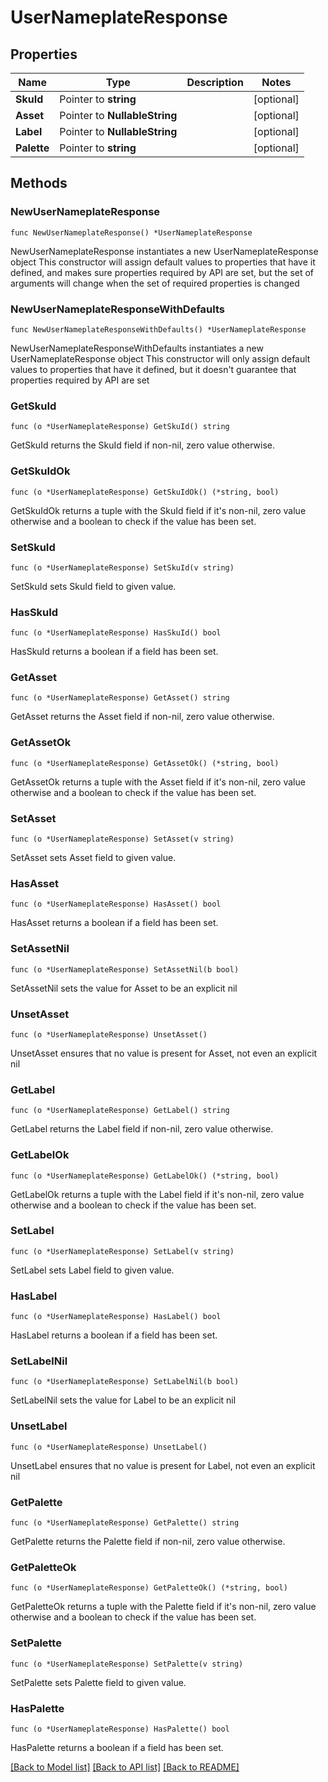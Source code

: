 # UserNameplateResponse

## Properties

Name | Type | Description | Notes
------------ | ------------- | ------------- | -------------
**SkuId** | Pointer to **string** |  | [optional] 
**Asset** | Pointer to **NullableString** |  | [optional] 
**Label** | Pointer to **NullableString** |  | [optional] 
**Palette** | Pointer to **string** |  | [optional] 

## Methods

### NewUserNameplateResponse

`func NewUserNameplateResponse() *UserNameplateResponse`

NewUserNameplateResponse instantiates a new UserNameplateResponse object
This constructor will assign default values to properties that have it defined,
and makes sure properties required by API are set, but the set of arguments
will change when the set of required properties is changed

### NewUserNameplateResponseWithDefaults

`func NewUserNameplateResponseWithDefaults() *UserNameplateResponse`

NewUserNameplateResponseWithDefaults instantiates a new UserNameplateResponse object
This constructor will only assign default values to properties that have it defined,
but it doesn't guarantee that properties required by API are set

### GetSkuId

`func (o *UserNameplateResponse) GetSkuId() string`

GetSkuId returns the SkuId field if non-nil, zero value otherwise.

### GetSkuIdOk

`func (o *UserNameplateResponse) GetSkuIdOk() (*string, bool)`

GetSkuIdOk returns a tuple with the SkuId field if it's non-nil, zero value otherwise
and a boolean to check if the value has been set.

### SetSkuId

`func (o *UserNameplateResponse) SetSkuId(v string)`

SetSkuId sets SkuId field to given value.

### HasSkuId

`func (o *UserNameplateResponse) HasSkuId() bool`

HasSkuId returns a boolean if a field has been set.

### GetAsset

`func (o *UserNameplateResponse) GetAsset() string`

GetAsset returns the Asset field if non-nil, zero value otherwise.

### GetAssetOk

`func (o *UserNameplateResponse) GetAssetOk() (*string, bool)`

GetAssetOk returns a tuple with the Asset field if it's non-nil, zero value otherwise
and a boolean to check if the value has been set.

### SetAsset

`func (o *UserNameplateResponse) SetAsset(v string)`

SetAsset sets Asset field to given value.

### HasAsset

`func (o *UserNameplateResponse) HasAsset() bool`

HasAsset returns a boolean if a field has been set.

### SetAssetNil

`func (o *UserNameplateResponse) SetAssetNil(b bool)`

 SetAssetNil sets the value for Asset to be an explicit nil

### UnsetAsset
`func (o *UserNameplateResponse) UnsetAsset()`

UnsetAsset ensures that no value is present for Asset, not even an explicit nil
### GetLabel

`func (o *UserNameplateResponse) GetLabel() string`

GetLabel returns the Label field if non-nil, zero value otherwise.

### GetLabelOk

`func (o *UserNameplateResponse) GetLabelOk() (*string, bool)`

GetLabelOk returns a tuple with the Label field if it's non-nil, zero value otherwise
and a boolean to check if the value has been set.

### SetLabel

`func (o *UserNameplateResponse) SetLabel(v string)`

SetLabel sets Label field to given value.

### HasLabel

`func (o *UserNameplateResponse) HasLabel() bool`

HasLabel returns a boolean if a field has been set.

### SetLabelNil

`func (o *UserNameplateResponse) SetLabelNil(b bool)`

 SetLabelNil sets the value for Label to be an explicit nil

### UnsetLabel
`func (o *UserNameplateResponse) UnsetLabel()`

UnsetLabel ensures that no value is present for Label, not even an explicit nil
### GetPalette

`func (o *UserNameplateResponse) GetPalette() string`

GetPalette returns the Palette field if non-nil, zero value otherwise.

### GetPaletteOk

`func (o *UserNameplateResponse) GetPaletteOk() (*string, bool)`

GetPaletteOk returns a tuple with the Palette field if it's non-nil, zero value otherwise
and a boolean to check if the value has been set.

### SetPalette

`func (o *UserNameplateResponse) SetPalette(v string)`

SetPalette sets Palette field to given value.

### HasPalette

`func (o *UserNameplateResponse) HasPalette() bool`

HasPalette returns a boolean if a field has been set.


[[Back to Model list]](../README.md#documentation-for-models) [[Back to API list]](../README.md#documentation-for-api-endpoints) [[Back to README]](../README.md)


